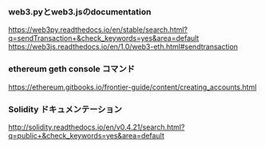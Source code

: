### web3.pyとweb3.jsのdocumentation
https://web3py.readthedocs.io/en/stable/search.html?q=sendTransaction+&check_keywords=yes&area=default
https://web3js.readthedocs.io/en/1.0/web3-eth.html#sendtransaction

### ethereum geth console コマンド
https://ethereum.gitbooks.io/frontier-guide/content/creating_accounts.html

### Solidity ドキュメンテーション
http://solidity.readthedocs.io/en/v0.4.21/search.html?q=public+&check_keywords=yes&area=default